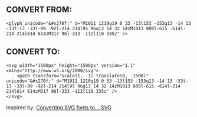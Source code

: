 ## CONVERT FROM:

	<glyph unicode="&#x270f;" d="M1011 1210q19 0 33 -13l153 -153q13 -14 13 -33t-13 -33l-99 -92l-214 214l95 96q13 14 32 14zM1013 800l-615 -614l-214 214l614 614zM317 96l-333 -112l110 335z" />

## CONVERT TO:

	<svg width="1500px" height="1500px" version="1.1" xmlns="http://www.w3.org/2000/svg">
		<path transform="scale(1, -1) translate(0, -1500)" unicode="&#x270f;" d="M1011 1210q19 0 33 -13l153 -153q13 -14 13 -33t-13 -33l-99 -92l-214 214l95 96q13 14 32 14zM1013 800l-615 -614l-214 214l614 614zM317 96l-333 -112l110 335z" />
	</svg>

Inspired by: [Converting SVG fonts to... SVG](http://helpfulsheep.com/2015-03-25-converting-svg-fonts-to-svg/)